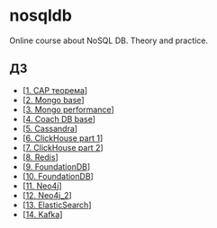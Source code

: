 # nosqldb
Online course about NoSQL DB. Theory and practice.

## ДЗ
- [[1. CAP теорема](./homework/1.%20CAP/hw.md)]
- [[2. Mongo base](./homework/2.%20Mongo%20base/hw.md)]
- [[3. Mongo performance](./homework/3.%20Mongo%20perfomance/hw.md)]
- [[4. Coach DB base](./homework/4.%20CoachDB/hw.md)]
- [[5. Cassandra](./homework/5.%20Cassandra/hw.md)]
- [[6. ClickHouse part 1](./homework/6%20ClickHouse/hw.md)]
- [[7. ClickHouse part 2](./homework/7%20ClickHouse%20part%202/hw.md)]
- [[8. Redis](./homework/8.%20Redis/hw.md)]
- [[9. FoundationDB](./homework/9.%20FoundationDB/hw.md)]
- [[10. FoundationDB](./homework/10.%20etcd/hw.md)]
- [[11. Neo4j](./homework/11.%20Neo4j/hw_part1.md)]
- [[12. Neo4j_2](./homework/11.%20Neo4j/hw_part2.md)]
- [[13. ElasticSearch](./homework/13.%20ElasticSearch)]
- [[14. Kafka](./homework/14.%20Kafka)]